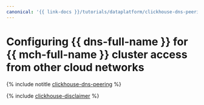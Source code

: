 ```yaml
---
canonical: '{{ link-docs }}/tutorials/dataplatform/clickhouse-dns-peering'
---
```


# Configuring {{ dns-full-name }} for {{ mch-full-name }} cluster access from other cloud networks

{% include notitle [clickhouse-dns-peering](../../_tutorials/dataplatform/clickhouse-dns-peering.md) %}

{% include [clickhouse-disclaimer](../../_includes/clickhouse-disclaimer.md) %}